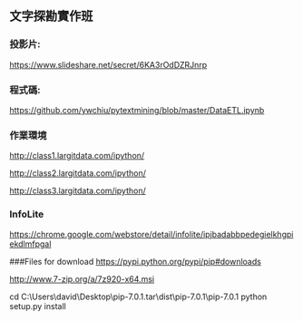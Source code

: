 ## 文字探勘實作班

### 投影片:
https://www.slideshare.net/secret/6KA3rOdDZRJnrp

### 程式碼:
https://github.com/ywchiu/pytextmining/blob/master/DataETL.ipynb

### 作業環境
http://class1.largitdata.com/ipython/

http://class2.largitdata.com/ipython/

http://class3.largitdata.com/ipython/

### InfoLite
https://chrome.google.com/webstore/detail/infolite/ipjbadabbpedegielkhgpiekdlmfpgal


###Files for download
https://pypi.python.org/pypi/pip#downloads

http://www.7-zip.org/a/7z920-x64.msi

cd C:\Users\david\Desktop\pip-7.0.1.tar\dist\pip-7.0.1\pip-7.0.1
python setup.py install 
